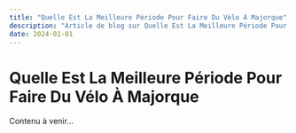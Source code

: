 ```yaml
---
title: "Quelle Est La Meilleure Période Pour Faire Du Vélo À Majorque"
description: "Article de blog sur Quelle Est La Meilleure Période Pour Faire Du Vélo À Majorque"
date: 2024-01-01
---
```


# Quelle Est La Meilleure Période Pour Faire Du Vélo À Majorque

Contenu à venir...
